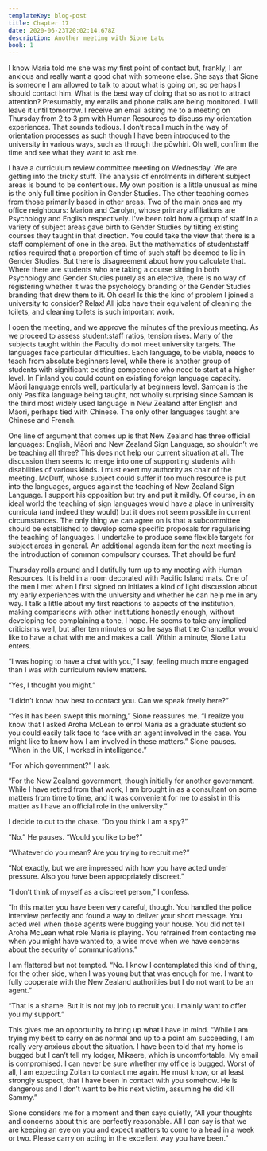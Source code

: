 ```yaml
---
templateKey: blog-post
title: Chapter 17
date: 2020-06-23T20:02:14.678Z
description: Another meeting with Sione Latu
book: 1
---
```

I know Maria told me she was my first point of contact but, frankly, I am anxious and really want a good chat with someone else. She says that Sione is someone I am allowed to talk to about what is going on, so perhaps I should contact him. What is the best way of doing that so as not to attract attention? Presumably, my emails and phone calls are being monitored. I will leave it until tomorrow. I receive an email asking me to a meeting on Thursday from 2 to 3 pm with Human Resources to discuss my orientation experiences. That sounds tedious. I don’t recall much in the way of orientation processes as such though I have been introduced to the university in various ways, such as through the pōwhiri. Oh well, confirm the time and see what they want to ask me.



I have a curriculum review committee meeting on Wednesday. We are getting into the tricky stuff. The analysis of enrolments in different subject areas is bound to be contentious. My own position is a little unusual as mine is the only full time position in Gender Studies. The other teaching comes from those primarily based in other areas. Two of the main ones are my office neighbours: Marion and Carolyn, whose primary affiliations are Psychology and English respectively. I’ve been told how a group of staff in a variety of subject areas gave birth to Gender Studies by tilting existing courses they taught in that direction. You could take the view that there is a staff complement of one in the area. But the mathematics of student:staff ratios required that a proportion of time of such staff be deemed to lie in Gender Studies. But there is disagreement about how you calculate that. Where there are students who are taking a course sitting in both Psychology and Gender Studies purely as an elective, there is no way of registering whether it was the psychology branding or the Gender Studies branding that drew them to it. Oh dear! Is this the kind of problem I joined a university to consider? Relax! All jobs have their equivalent of cleaning the toilets, and cleaning toilets is such important work.



I open the meeting, and we approve the minutes of the previous meeting. As we proceed to assess student:staff ratios, tension rises. Many of the subjects taught within the Faculty do not meet university targets. The languages face particular difficulties. Each language, to be viable, needs to teach from absolute beginners level, while there is another group of students with significant existing competence who need to start at a higher level. In Finland you could count on existing foreign language capacity. Māori language enrols well, particularly at beginners level. Samoan is the only Pasifika language being taught, not wholly surprising since Samoan is the third most widely used language in New Zealand after English and Māori, perhaps tied with Chinese. The only other languages taught are Chinese and French.



One line of argument that comes up is that New Zealand has three official languages: English, Māori and New Zealand Sign Language, so shouldn’t we be teaching all three? This does not help our current situation at all. The discussion then seems to merge into one of supporting students with disabilities of various kinds. I must exert my authority as chair of the meeting. McDuff, whose subject could suffer if too much resource is put into the languages, argues against the teaching of New Zealand Sign Language. I support his opposition but try and put it mildly. Of course, in an ideal world the teaching of sign languages would have a place in university curricula (and indeed they would) but it does not seem possible in current circumstances. The only thing we can agree on is that a subcommittee should be established to develop some specific proposals for regularising the teaching of languages. I undertake to produce some flexible targets for subject areas in general. An additional agenda item for the next meeting is the introduction of common compulsory courses. That should be fun!



Thursday rolls around and I dutifully turn up to my meeting with Human Resources. It is held in a room decorated with Pacific Island mats. One of the men I met when I first signed on initiates a kind of light discussion about my early experiences with the university and whether he can help me in any way. I talk a little about my first reactions to aspects of the institution, making comparisons with other institutions honestly enough, without developing too complaining a tone, I hope. He seems to take any implied criticisms well, but after ten minutes or so he says that the Chancellor would like to have a chat with me and makes a call. Within a minute, Sione Latu enters.



“I was hoping to have a chat with you,” I say, feeling much more engaged than I was with curriculum review matters.



“Yes, I thought you might.”



“I didn’t know how best to contact you. Can we speak freely here?”



“Yes it has been swept this morning,” Sione reassures me. “I realize you know that I asked Aroha McLean to enrol Maria as a graduate student so you could easily talk face to face with an agent involved in the case. You might like to know how I am involved in these matters.” Sione pauses. “When in the UK, I worked in intelligence.”



“For which government?” I ask.



“For the New Zealand government, though initially for another government. While I have retired from that work, I am brought in as a consultant on some matters from time to time, and it was convenient for me to assist in this matter as I have an official role in the university.”



I decide to cut to the chase. “Do you think I am a spy?”



“No.” He pauses. “Would you like to be?”



“Whatever do you mean? Are you trying to recruit me?”



“Not exactly, but we are impressed with how you have acted under pressure. Also you have been appropriately discreet.”



“I don’t think of myself as a discreet person,” I confess.



“In this matter you have been very careful, though. You handled the police interview perfectly and found a way to deliver your short message. You acted well when those agents were bugging your house. You did not tell Aroha McLean what role Maria is playing. You refrained from contacting me when you might have wanted to, a wise move when we have concerns about the security of communications.”



I am flattered but not tempted. “No. I know I contemplated this kind of thing, for the other side, when I was young but that was enough for me. I want to fully cooperate with the New Zealand authorities but I do not want to be an agent.”



“That is a shame. But it is not my job to recruit you. I mainly want to offer you my support.”



This gives me an opportunity to bring up what I have in mind. “While I am trying my best to carry on as normal and up to a point am succeeding, I am really very anxious about the situation. I have been told that my home is bugged but I can’t tell my lodger, Mikaere, which is uncomfortable. My email is compromised. I can never be sure whether my office is bugged. Worst of all, I am expecting Zoltan to contact me again. He must know, or at least strongly suspect, that I have been in contact with you somehow. He is dangerous and I don’t want to be his next victim, assuming he did kill Sammy.”



Sione considers me for a moment and then says quietly, “All your thoughts and concerns about this are perfectly reasonable. All I can say is that we are keeping an eye on you and expect matters to come to a head in a week or two. Please carry on acting in the excellent way you have been.”